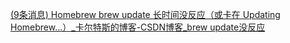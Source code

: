 [(9条消息) Homebrew brew update 长时间没反应（或卡在 Updating Homebrew...）_卡尔特斯的博客-CSDN博客_brew update没反应](https://blog.csdn.net/zz00008888/article/details/113880633)